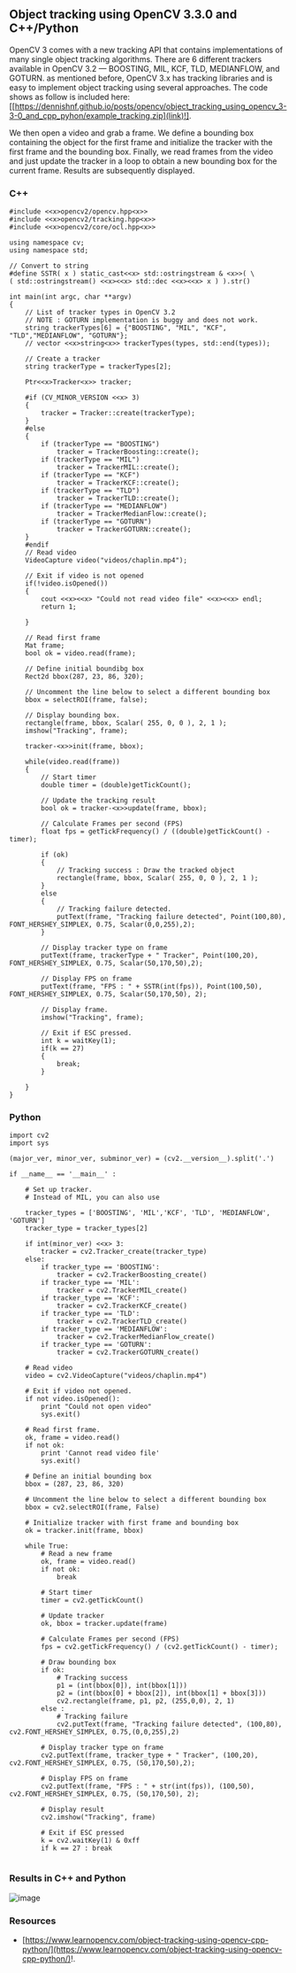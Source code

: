 
## Object tracking using OpenCV 3.3.0 and C++/Python ##

OpenCV 3 comes with a new tracking API that contains implementations of many single object tracking algorithms. There are 6 different trackers available in OpenCV 3.2 — BOOSTING, MIL, KCF, TLD, MEDIANFLOW, and GOTURN. as mentioned before, OpenCV 3.x has tracking libraries and is easy to implement object tracking using several approaches. The code shows as follow is included here: [[https://dennishnf.github.io/posts/opencv/object_tracking_using_opencv_3-3-0_and_cpp_pyhon/example_tracking.zip](link)!].

We then open a video and grab a frame. We define a bounding box containing the object for the first frame and initialize the tracker with the first frame and the bounding box. Finally, we read frames from the video and just update the tracker in a loop to obtain a new bounding box for the current frame. Results are subsequently displayed.

### C++ ###

```
#include <<x>opencv2/opencv.hpp<x>>
#include <<x>opencv2/tracking.hpp<x>>
#include <<x>opencv2/core/ocl.hpp<x>>
       
using namespace cv;
using namespace std;
        
// Convert to string
#define SSTR( x ) static_cast<<x> std::ostringstream & <x>>( \
( std::ostringstream() <<x><<x> std::dec <<x><<x> x ) ).str()
     
int main(int argc, char **argv)
{
    // List of tracker types in OpenCV 3.2
    // NOTE : GOTURN implementation is buggy and does not work.
    string trackerTypes[6] = {"BOOSTING", "MIL", "KCF", "TLD","MEDIANFLOW", "GOTURN"};
    // vector <<x>string<x>> trackerTypes(types, std::end(types));
        
    // Create a tracker
    string trackerType = trackerTypes[2];
        
    Ptr<<x>Tracker<x>> tracker;
        
    #if (CV_MINOR_VERSION <<x> 3)
    {
        tracker = Tracker::create(trackerType);
    }
    #else
    {
        if (trackerType == "BOOSTING")
            tracker = TrackerBoosting::create();
        if (trackerType == "MIL")
            tracker = TrackerMIL::create();
        if (trackerType == "KCF")
            tracker = TrackerKCF::create();
        if (trackerType == "TLD")
            tracker = TrackerTLD::create();
        if (trackerType == "MEDIANFLOW")
            tracker = TrackerMedianFlow::create();
        if (trackerType == "GOTURN")
            tracker = TrackerGOTURN::create();
    }
    #endif
    // Read video
    VideoCapture video("videos/chaplin.mp4");
     
    // Exit if video is not opened
    if(!video.isOpened())
    {
        cout <<x><<x> "Could not read video file" <<x><<x> endl;
        return 1;
                
    }
            
    // Read first frame
    Mat frame;
    bool ok = video.read(frame);
            
    // Define initial boundibg box
    Rect2d bbox(287, 23, 86, 320);
     
    // Uncomment the line below to select a different bounding box
    bbox = selectROI(frame, false);
        
    // Display bounding box.
    rectangle(frame, bbox, Scalar( 255, 0, 0 ), 2, 1 );
    imshow("Tracking", frame);
     
    tracker-<x>>init(frame, bbox);
     
    while(video.read(frame))
    {
        // Start timer
        double timer = (double)getTickCount();
         
        // Update the tracking result
        bool ok = tracker-<x>>update(frame, bbox);
         
        // Calculate Frames per second (FPS)
        float fps = getTickFrequency() / ((double)getTickCount() - timer);
         
        if (ok)
        {
            // Tracking success : Draw the tracked object
            rectangle(frame, bbox, Scalar( 255, 0, 0 ), 2, 1 );
        }
        else
        {
            // Tracking failure detected.
            putText(frame, "Tracking failure detected", Point(100,80), FONT_HERSHEY_SIMPLEX, 0.75, Scalar(0,0,255),2);
        }
         
        // Display tracker type on frame
        putText(frame, trackerType + " Tracker", Point(100,20), FONT_HERSHEY_SIMPLEX, 0.75, Scalar(50,170,50),2);
         
        // Display FPS on frame
        putText(frame, "FPS : " + SSTR(int(fps)), Point(100,50), FONT_HERSHEY_SIMPLEX, 0.75, Scalar(50,170,50), 2);
        
        // Display frame.
        imshow("Tracking", frame);
         
        // Exit if ESC pressed.
        int k = waitKey(1);
        if(k == 27)
        {
            break;
        }
     
    }
}
```

### Python ###

```
import cv2
import sys
     
(major_ver, minor_ver, subminor_ver) = (cv2.__version__).split('.')
      
if __name__ == '__main__' :
    
    # Set up tracker.
    # Instead of MIL, you can also use
    
    tracker_types = ['BOOSTING', 'MIL','KCF', 'TLD', 'MEDIANFLOW', 'GOTURN']
    tracker_type = tracker_types[2]
    
    if int(minor_ver) <<x> 3:
        tracker = cv2.Tracker_create(tracker_type)
    else:
        if tracker_type == 'BOOSTING':
            tracker = cv2.TrackerBoosting_create()
        if tracker_type == 'MIL':
            tracker = cv2.TrackerMIL_create()
        if tracker_type == 'KCF':
            tracker = cv2.TrackerKCF_create()
        if tracker_type == 'TLD':
            tracker = cv2.TrackerTLD_create()
        if tracker_type == 'MEDIANFLOW':
            tracker = cv2.TrackerMedianFlow_create()
        if tracker_type == 'GOTURN':
            tracker = cv2.TrackerGOTURN_create()
      
    # Read video
    video = cv2.VideoCapture("videos/chaplin.mp4")
    
    # Exit if video not opened.
    if not video.isOpened():
        print "Could not open video"
        sys.exit()
     
    # Read first frame.
    ok, frame = video.read()
    if not ok:
        print 'Cannot read video file'
        sys.exit()
      
    # Define an initial bounding box
    bbox = (287, 23, 86, 320)
    
    # Uncomment the line below to select a different bounding box
    bbox = cv2.selectROI(frame, False)
    
    # Initialize tracker with first frame and bounding box
    ok = tracker.init(frame, bbox)
    
    while True:
        # Read a new frame
        ok, frame = video.read()
        if not ok:
            break
         
        # Start timer
        timer = cv2.getTickCount()
        
        # Update tracker
        ok, bbox = tracker.update(frame)
        
        # Calculate Frames per second (FPS)
        fps = cv2.getTickFrequency() / (cv2.getTickCount() - timer);
        
        # Draw bounding box
        if ok:
            # Tracking success
            p1 = (int(bbox[0]), int(bbox[1]))
            p2 = (int(bbox[0] + bbox[2]), int(bbox[1] + bbox[3]))
            cv2.rectangle(frame, p1, p2, (255,0,0), 2, 1)
        else :
            # Tracking failure
            cv2.putText(frame, "Tracking failure detected", (100,80), cv2.FONT_HERSHEY_SIMPLEX, 0.75,(0,0,255),2)
            
        # Display tracker type on frame
        cv2.putText(frame, tracker_type + " Tracker", (100,20), cv2.FONT_HERSHEY_SIMPLEX, 0.75, (50,170,50),2);
        
        # Display FPS on frame
        cv2.putText(frame, "FPS : " + str(int(fps)), (100,50), cv2.FONT_HERSHEY_SIMPLEX, 0.75, (50,170,50), 2);
        
        # Display result
        cv2.imshow("Tracking", frame)
        
        # Exit if ESC pressed
        k = cv2.waitKey(1) & 0xff
        if k == 27 : break
        
```

### Results in C++ and Python ###

![image](/posts/opencv/object_tracking_using_opencv_3-3-0_and_cpp_pyhon/tracking.gif)

### Resources ###

- [https://www.learnopencv.com/object-tracking-using-opencv-cpp-python/](https://www.learnopencv.com/object-tracking-using-opencv-cpp-python/)!.

